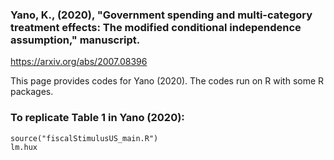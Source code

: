 ### Yano, K., (2020), "Government spending and multi-category treatment effects: The modified conditional independence assumption," manuscript.

https://arxiv.org/abs/2007.08396

This page provides codes for Yano (2020). The codes run on R with some R packages.

### To replicate Table 1 in Yano (2020):
```
source("fiscalStimulusUS_main.R")
lm.hux
```
